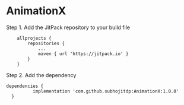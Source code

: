 # AnimationX
Step 1. Add the JitPack repository to your build file

```
	allprojects {
		repositories {
			...
			maven { url 'https://jitpack.io' }
		}
	}
  ```
  
  Step 2. Add the dependency
  ```
  dependencies {
	        implementation 'com.github.subhojitdp:AnimationX:1.0.0'
	}
  ```
  
  

